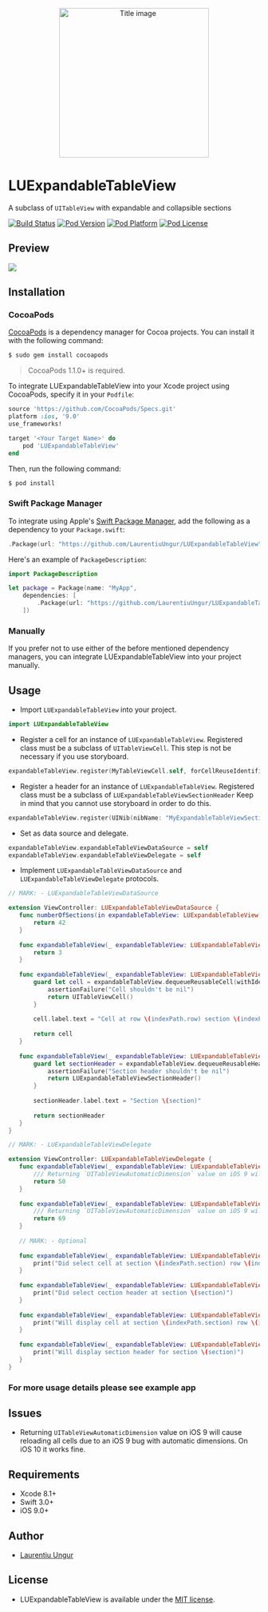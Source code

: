<p align="center" >
    <img src="Icon.png" title="Title image" float=center width=300>
</p>

# LUExpandableTableView
A subclass of `UITableView` with expandable and collapsible sections

[![Build Status](http://img.shields.io/travis/LaurentiuUngur/LUExpandableTableView/master.svg?style=flat)](https://travis-ci.org/LaurentiuUngur/LUExpandableTableView)
[![Pod Version](http://img.shields.io/cocoapods/v/LUExpandableTableView.svg?style=flat)](http://cocoadocs.org/docsets/LUExpandableTableView/)
[![Pod Platform](http://img.shields.io/cocoapods/p/LUExpandableTableView.svg?style=flat)](http://cocoadocs.org/docsets/LUExpandableTableView/)
[![Pod License](http://img.shields.io/cocoapods/l/LUExpandableTableView.svg?style=flat)](https://opensource.org/licenses/MIT)

## Preview

![](Preview.gif)

## Installation

### CocoaPods

[CocoaPods](http://cocoapods.org) is a dependency manager for Cocoa projects. You can install it with the following command:

```bash
$ sudo gem install cocoapods
```

> CocoaPods 1.1.0+ is required.

To integrate LUExpandableTableView into your Xcode project using CocoaPods, specify it in your `Podfile`:

```ruby
source 'https://github.com/CocoaPods/Specs.git'
platform :ios, '9.0'
use_frameworks!

target '<Your Target Name>' do
    pod 'LUExpandableTableView'
end
```

Then, run the following command:

```bash
$ pod install
```
### Swift Package Manager

To integrate using Apple's [Swift Package Manager](https://swift.org/package-manager), add the following as a dependency to your `Package.swift`:

```Swift
.Package(url: "https://github.com/LaurentiuUngur/LUExpandableTableView", majorVersion: 2)
```

Here's an example of `PackageDescription`:

```Swift
import PackageDescription

let package = Package(name: "MyApp",
    dependencies: [
        .Package(url: "https://github.com/LaurentiuUngur/LUExpandableTableView", majorVersion: 2)
    ])
```

### Manually

If you prefer not to use either of the before mentioned dependency managers, you can integrate LUExpandableTableView into your project manually.

## Usage

* Import `LUExpandableTableView` into your project.

```Swift
import LUExpandableTableView
```

* Register a cell for an instance of `LUExpandableTableView`. Registered class must be a subclass of `UITableViewCell`. This step is not be necessary if you use storyboard.

```Swift
expandableTableView.register(MyTableViewCell.self, forCellReuseIdentifier: cellReuseIdentifier)
```

* Register a header for an instance of `LUExpandableTableView`. Registered class must be a subclass of `LUExpandableTableViewSectionHeader` Keep in mind that you cannot use storyboard in order to do this.

```Swift
expandableTableView.register(UINib(nibName: "MyExpandableTableViewSectionHeader", bundle: Bundle.main), forHeaderFooterViewReuseIdentifier: sectionHeaderReuseIdentifier)
```
* Set as data source and delegate.

```Swift
expandableTableView.expandableTableViewDataSource = self
expandableTableView.expandableTableViewDelegate = self
```

 * Implement `LUExpandableTableViewDataSource` and `LUExpandableTableViewDelegate` protocols.

 ````Swift
 // MARK: - LUExpandableTableViewDataSource

extension ViewController: LUExpandableTableViewDataSource {
    func numberOfSections(in expandableTableView: LUExpandableTableView) -> Int {
        return 42
    }
    
    func expandableTableView(_ expandableTableView: LUExpandableTableView, numberOfRowsInSection section: Int) -> Int {
        return 3
    }
    
    func expandableTableView(_ expandableTableView: LUExpandableTableView, cellForRowAt indexPath: IndexPath) -> UITableViewCell {
        guard let cell = expandableTableView.dequeueReusableCell(withIdentifier: cellReuseIdentifier) as? MyTableViewCell else {
            assertionFailure("Cell shouldn't be nil")
            return UITableViewCell()
        }
        
        cell.label.text = "Cell at row \(indexPath.row) section \(indexPath.section)"
        
        return cell
    }
    
    func expandableTableView(_ expandableTableView: LUExpandableTableView, sectionHeaderOfSection section: Int) -> LUExpandableTableViewSectionHeader {
        guard let sectionHeader = expandableTableView.dequeueReusableHeaderFooterView(withIdentifier: sectionHeaderReuseIdentifier) as? MyExpandableTableViewSectionHeader else {
            assertionFailure("Section header shouldn't be nil")
            return LUExpandableTableViewSectionHeader()
        }
        
        sectionHeader.label.text = "Section \(section)"
        
        return sectionHeader
    }
}

// MARK: - LUExpandableTableViewDelegate

extension ViewController: LUExpandableTableViewDelegate {
    func expandableTableView(_ expandableTableView: LUExpandableTableView, heightForRowAt indexPath: IndexPath) -> CGFloat {
        /// Returning `UITableViewAutomaticDimension` value on iOS 9 will cause reloading all cells due to an iOS 9 bug with automatic dimensions
        return 50
    }
    
    func expandableTableView(_ expandableTableView: LUExpandableTableView, heightForHeaderInSection section: Int) -> CGFloat {
        /// Returning `UITableViewAutomaticDimension` value on iOS 9 will cause reloading all cells due to an iOS 9 bug with automatic dimensions
        return 69
    }
    
    // MARK: - Optional
    
    func expandableTableView(_ expandableTableView: LUExpandableTableView, didSelectRowAt indexPath: IndexPath) {
        print("Did select cell at section \(indexPath.section) row \(indexPath.row)")
    }
    
    func expandableTableView(_ expandableTableView: LUExpandableTableView, didSelectSectionHeader sectionHeader: LUExpandableTableViewSectionHeader, atSection section: Int) {
        print("Did select cection header at section \(section)")
    }
    
    func expandableTableView(_ expandableTableView: LUExpandableTableView, willDisplay cell: UITableViewCell, forRowAt indexPath: IndexPath) {
        print("Will display cell at section \(indexPath.section) row \(indexPath.row)")
    }
    
    func expandableTableView(_ expandableTableView: LUExpandableTableView, willDisplaySectionHeader sectionHeader: LUExpandableTableViewSectionHeader, forSection section: Int) {
        print("Will display section header for section \(section)")
    }
}
````

### For more usage details please see example app

## Issues

* Returning `UITableViewAutomaticDimension` value on iOS 9 will cause reloading all cells due to an iOS 9 bug with automatic dimensions. On iOS 10 it works fine.

## Requirements

- Xcode 8.1+
- Swift 3.0+
- iOS 9.0+

## Author
- [Laurentiu Ungur](https://github.com/LaurentiuUngur)

## License
- LUExpandableTableView is available under the [MIT license](LICENSE).
